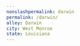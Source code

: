 ```yaml
---
﻿nonslashpermalink: darwin
permalink: /darwin/
alley: Darwin
city: West Monroe
state: Louisiana
---
```

